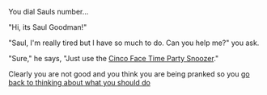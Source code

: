 You dial Sauls number...

"Hi, its Saul Goodman!"

"Saul, I'm really tired but I have so much to do. Can you help me?" you ask.

"Sure," he says, "Just use the [Cinco Face Time Party Snoozer](https://www.youtube.com/watch?v=Tvu2ZI329V4)."

Clearly you are not good and you think you are being pranked so you
[go back to thinking about what you should do](../marshmallow.md)
